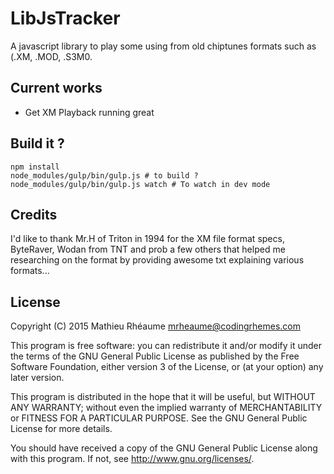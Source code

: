 # LibJsTracker

A javascript library to play some using from old chiptunes formats such as (.XM, .MOD, .S3M0.

## Current works
  - Get XM Playback running great

## Build it ?

    npm install
    node_modules/gulp/bin/gulp.js # to build ?
    node_modules/gulp/bin/gulp.js watch # To watch in dev mode


## Credits

I'd like to thank Mr.H of Triton in 1994 for the XM file format specs, ByteRaver, Wodan from TNT and prob a few others that helped me researching on the format by providing awesome txt explaining various formats...

## License

Copyright (C) 2015 Mathieu Rhéaume <mrheaume@codingrhemes.com>

This program is free software: you can redistribute it and/or modify it under the terms of the GNU General Public License as published by the Free Software Foundation, either version 3 of the License, or (at your option) any later version.

This program is distributed in the hope that it will be useful, but WITHOUT ANY WARRANTY; without even the implied warranty of MERCHANTABILITY or FITNESS FOR A PARTICULAR PURPOSE. See the GNU General Public License for more details.

You should have received a copy of the GNU General Public License along with this program. If not, see http://www.gnu.org/licenses/.
